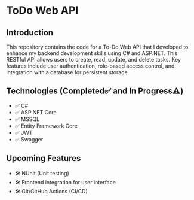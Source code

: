 # ToDo Web API

## Introduction
This repository contains the code for a To-Do Web API that I developed to enhance my backend development skills using C# and ASP.NET. This RESTful API allows users to create, read, update, and delete tasks. Key features include user authentication, role-based access control, and integration with a database for persistent storage.

## Technologies (Completed✅ and In Progress⚠️)
- ✅ C#
- ✅ ASP.NET Core
- ✅ MSSQL
- ✅ Entity Framework Core
- ✅ JWT
- ✅ Swagger

## Upcoming Features
- 🛠️ NUnit (Unit testing)
- 🛠️ Frontend integration for user interface
- 🛠️ Git/GitHub Actions (CI/CD)

